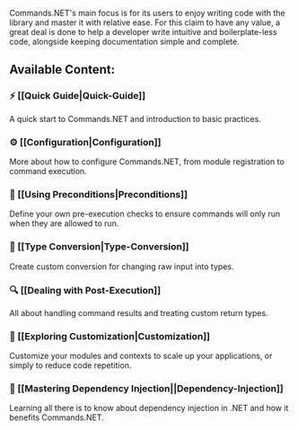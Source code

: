 Commands.NET's main focus is for its users to enjoy writing code with the library and master it with relative ease. 
For this claim to have any value, a great deal is done to help a developer write intuitive and boilerplate-less code, alongside keeping documentation simple and complete.

## Available Content:

### ⚡ [[Quick Guide|Quick-Guide]]

A quick start to Commands.NET and introduction to basic practices.

### ⚙️ [[Configuration|Configuration]]

More about how to configure Commands.NET, from module registration to command execution.

### 🛑 [[Using Preconditions|Preconditions]]

Define your own pre-execution checks to ensure commands will only run when they are allowed to run.

### 📖 [[Type Conversion|Type-Conversion]]

Create custom conversion for changing raw input into types.

### 🔍 [[Dealing with Post-Execution]]

All about handling command results and treating custom return types.

### 🔗 [[Exploring Customization|Customization]]

Customize your modules and contexts to scale up your applications, or simply to reduce code repetition.

### 💉 [[Mastering Dependency Injection||Dependency-Injection]]

Learning all there is to know about dependency injection in .NET and how it benefits Commands.NET. 